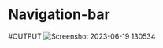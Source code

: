 # Navigation-bar

#OUTPUT
![Screenshot 2023-06-19 130534](https://github.com/123shahan/Navigation-bar/assets/102419339/9a5fa2c1-3048-49dd-a824-b1c406e1a246)
